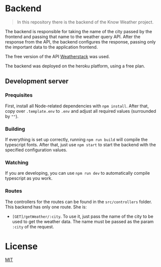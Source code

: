 # Backend

> In this repository there is the backend of the Know Weather project.

The backend is responsible for taking the name of the city passed by the frontend and passing that name to the weather query API. After the response from the API, the backend configures the response, passing only the important data to the application frontend.

The free version of the API [Weatherstack](https://weatherstack.com) was used.

The backend was deployed on the heroku platform, using a free plan.

## Development server

### Prequisites

First, install all Node-related dependencies with `npm install`. After that, copy over `.template.env` to `.env` and adjust all required values (surrounded by `""`).

### Building

If everything is set up correctly, running `npm run build` will compile the typescript fonts. After that, just use `npm start` to start the backend with the specified configuration values.

### Watching

If you are developing, you can use `npm run dev` to automatically compile typescript as you work.

### Routes

The controllers for the routes can be found in the `src/controllers` folder. This backend has only one route. She is:

- `[GET]/getWeather/:city`. To use it, just pass the name of the city to be used to get the weather data. The name must be passed as the param `:city` of the request.

# License

[MIT](http://opensource.org/licenses/MIT)